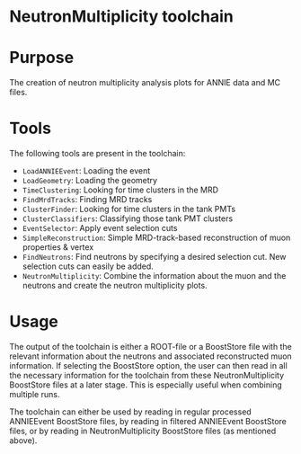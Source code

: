 # NeutronMultiplicity toolchain


# Purpose

The creation of neutron multiplicity analysis plots for ANNIE data and MC files.

# Tools

The following tools are present in the toolchain:

* `LoadANNIEEvent`: Loading the event
* `LoadGeometry`: Loading the geometry
* `TimeClustering`: Looking for time clusters in the MRD
* `FindMrdTracks`: Finding MRD tracks
* `ClusterFinder`: Looking for time clusters in the tank PMTs
* `ClusterClassifiers`: Classifying those tank PMT clusters
* `EventSelector`: Apply event selection cuts
* `SimpleReconstruction`: Simple MRD-track-based reconstruction of muon properties & vertex
* `FindNeutrons`: Find neutrons by specifying a desired selection cut. New selection cuts can easily be added.
* `NeutronMultiplicity`: Combine the information about the muon and the neutrons and create the neutron multiplicity plots.

# Usage

The output of the toolchain is either a ROOT-file or a BoostStore file with the relevant information about the neutrons and associated reconstructed muon information. If selecting the BoostStore option, the user can then read in all the necessary information for the toolchain from these NeutronMultiplicity BoostStore files at a later stage. This is especially useful when combining multiple runs.

The toolchain can either be used by reading in regular processed ANNIEEvent BoostStore files, by reading in filtered ANNIEEvent BoostStore files, or by reading in NeutronMultiplicity BoostStore files (as mentioned above). 

